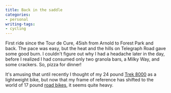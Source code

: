 ```yaml
---
title: Back in the saddle
categories:
- personal
writing-tags:
- cycling
---
```


First ride since the Tour de Cure, 45ish from Arnold to Forest Park and back.  The pace was easy, but the heat and the hills on Telegraph Road gave some good burn.  I couldn't figure out why I had a headache later in the day, before I realized I had consumed only two granola bars, a Milky Way, and some crackers.  So, pizza for dinner!

It's amusing that until recently I thought of my 24 pound [Trek 8000][1] as a lightweight bike, but now that my frame of reference has shifted to the world of 17 pound [road bikes][2], it seems quite heavy.

   [1]: http://www.mtbr.com/reviews/Bike_hardtail/product_77430.shtml
   [2]: http://www.roadbikereview.com/2002,Road,Bike/LeMond,Bicycles,Victoire/PRD_101440_4229crx.aspx
